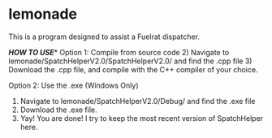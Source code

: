 # lemonade
This is a program designed to assist a Fuelrat dispatcher.

*****HOW TO USE******
Option 1: Compile from source code
2) Navigate to lemonade/SpatchHelperV2.0/SpatchHelperV2.0/ and find the .cpp file
3) Download the .cpp file, and compile with the C++ compiler of your choice.

Option 2: Use the .exe (Windows Only)
1) Navigate to lemonade/SpatchHelperV2.0/Debug/ and find the .exe file
2) Download the .exe file. 
3) Yay! You are done! I try to keep the most recent version of SpatchHelper here.

